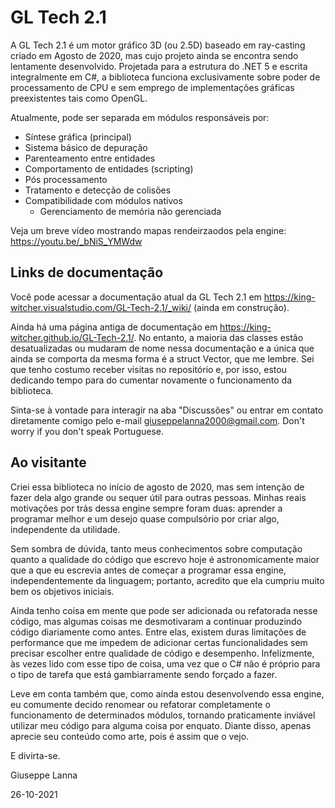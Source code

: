 # GL Tech 2.1

A GL Tech 2.1 é um motor gráfico 3D (ou 2.5D) baseado em ray-casting criado em Agosto de 2020, mas cujo projeto ainda se encontra sendo lentamente desenvolvido. Projetada para a estrutura do .NET 5 e escrita integralmente em C#, a biblioteca funciona exclusivamente sobre poder de processamento de CPU e sem emprego de implementações gráficas preexistentes tais como OpenGL.

Atualmente, pode ser separada em módulos responsáveis por:

- Síntese gráfica (principal)
- Sistema básico de depuração
- Parenteamento entre entidades
- Comportamento de entidades (scripting)
- Pós processamento
- Tratamento e detecção de colisões
- Compatibilidade com módulos nativos
  - Gerenciamento de memória não gerenciada

Veja um breve vídeo mostrando mapas rendeirzaodos pela engine:
https://youtu.be/_bNiS_YMWdw

## Links de documentação

Você pode acessar a documentação atual da GL Tech 2.1 em https://king-witcher.visualstudio.com/GL-Tech-2.1/_wiki/ (ainda em construção).

Ainda há uma página antiga de documentação em https://king-witcher.github.io/GL-Tech-2.1/. No entanto, a maioria das classes estão desatualizadas ou mudaram de nome nessa documentação e a única que ainda se comporta da mesma forma é a struct Vector, que me lembre. Sei que tenho costumo receber visitas no repositório e, por isso, estou dedicando tempo para do cumentar novamente o funcionamento da biblioteca.

Sinta-se à vontade para interagir na aba "Discussões" ou entrar em contato diretamente comigo pelo e-mail giuseppelanna2000@gmail.com. Don't worry if you don't speak Portuguese.

## Ao visitante

Criei essa biblioteca no início de agosto de 2020, mas sem intenção de fazer dela algo grande ou sequer útil para outras pessoas. Minhas reais motivações por trás dessa engine sempre foram duas: aprender a programar melhor e um desejo quase compulsório por criar algo, independente da utilidade.

Sem sombra de dúvida, tanto meus conhecimentos sobre computação quanto a qualidade do código que escrevo hoje é astronomicamente maior que a que eu escrevia antes de começar a programar essa engine, independentemente da linguagem; portanto, acredito que ela cumpriu muito bem os objetivos iniciais.

Ainda tenho coisa em mente que pode ser adicionada ou refatorada nesse código, mas algumas coisas me desmotivaram a continuar produzindo código diariamente como antes. Entre elas, existem duras limitações de performance que me impedem de adicionar certas funcionalidades sem precisar escolher entre qualidade de código e desempenho. Infelizmente, às vezes lido com esse tipo de coisa, uma vez que o C# não é próprio para o tipo de tarefa que está gambiarramente sendo forçado a fazer.

Leve em conta também que, como ainda estou desenvolvendo essa engine, eu comumente decido renomear ou refatorar completamente o funcionamento de determinados módulos, tornando praticamente inviável utilizar meu código para alguma coisa por enquato. Diante disso, apenas aprecie seu conteúdo como arte, pois é assim que o vejo.

E divirta-se.

Giuseppe Lanna

26-10-2021
